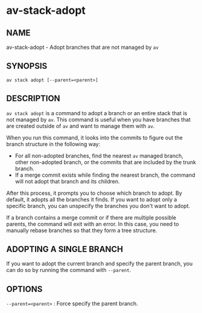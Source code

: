 # av-stack-adopt

## NAME

av-stack-adopt - Adopt branches that are not managed by `av`

## SYNOPSIS

```synopsis
av stack adopt [--parent=<parent>]
```

## DESCRIPTION

`av stack adopt` is a command to adopt a branch or an entire stack that is not
managed by `av`. This command is useful when you have branches that are created
outside of `av` and want to manage them with `av`.

When you run this command, it looks into the commits to figure out the branch
structure in the following way:

* For all non-adopted branches, find the nearest `av` managed branch, other
  non-adopted branch, or the commits that are included by the trunk branch.
* If a merge commit exists while finding the nearest branch, the command will
  not adopt that branch and its children.

After this process, it prompts you to choose which branch to adopt. By default,
it adopts all the branches it finds. If you want to adopt only a specific
branch, you can unspecify the branches you don't want to adopt.

If a branch contains a merge commit or if there are multiple possible parents,
the command will exit with an error. In this case, you need to manually rebase
branches so that they form a tree structure.

## ADOPTING A SINGLE BRANCH

If you want to adopt the current branch and specify the parent branch, you can
do so by running the command with `--parent`.

## OPTIONS

`--parent=<parent>`
: Force specify the parent branch.
